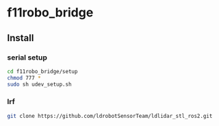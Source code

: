 # f11robo_bridge

## Install
### serial setup
```bash
cd f11robo_bridge/setup
chmod 777 *
sudo sh udev_setup.sh
```
### lrf
```bash
git clone https://github.com/ldrobotSensorTeam/ldlidar_stl_ros2.git
```
